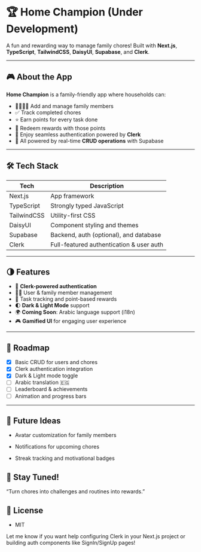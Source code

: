 # 🏆 Home Champion (Under Development)

A fun and rewarding way to manage family chores! Built with **Next.js**, **TypeScript**, **TailwindCSS**, **DaisyUI**, **Supabase**, and **Clerk**.


---

## 🎮 About the App

**Home Champion** is a family-friendly app where households can:

- 👨‍👩‍👧‍👦 Add and manage family members
- ✅ Track completed chores
- ⭐ Earn points for every task done
- 🎁 Redeem rewards with those points
- 🔐 Enjoy seamless authentication powered by **Clerk**
- 🔄 All powered by real-time **CRUD operations** with Supabase

---

## 🛠 Tech Stack

| Tech         | Description                               |
|--------------|-------------------------------------------|
| Next.js      | App framework                             |
| TypeScript   | Strongly typed JavaScript                 |
| TailwindCSS  | Utility-first CSS                         |
| DaisyUI      | Component styling and themes              |
| Supabase     | Backend, auth (optional), and database    |
| Clerk        | Full-featured authentication & user auth  |

---

## 🌗 Features

- 🔐 **Clerk-powered authentication**
- 🧑‍💻 User & family member management
- 🧹 Task tracking and point-based rewards
- 🌓 **Dark & Light Mode** support
- 🌍 **Coming Soon**: Arabic language support (i18n)
- 🎮 **Gamified UI** for engaging user experience

---

## 🚧 Roadmap

- [x] Basic CRUD for users and chores
- [x] Clerk authentication integration
- [x] Dark & Light mode toggle
- [ ] Arabic translation 🇪🇬
- [ ] Leaderboard & achievements
- [ ] Animation and progress bars

---

## 🧠 Future Ideas
* Avatar customization for family members

* Notifications for upcoming chores

* Streak tracking and motivational badges

## 🌟 Stay Tuned!
“Turn chores into challenges and routines into rewards.”

## 🧾 License
* MIT

Let me know if you want help configuring Clerk in your Next.js project or building auth components like SignIn/SignUp pages!
